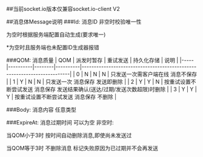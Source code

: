 ##当前socket.io版本仅兼容socket.io-client V2

##消息体Message说明
###Id: 消息ID
非空时校验唯一性

为空时根据服务端配置自动生成(要求唯一)

*为空时且服务端也未配置ID生成器报错

###QOM: 消息质量
| QOM | 派发时暂存 | 重试发送 | 持久化存储 |                                      说明                               |
|-----|----------|--------|----------|-------------------------------------------------------------------------|
| 0   |     N    |    N   |    N     |  只发送一次需客户端在线       消息不保存                                      |
| 1   |     Y    |    N   |    N     |  只发送一次                 消息保存 发送即删除                              |
| 2   |     Y    |    Y   |    N     |  按重试设置不断尝试发送       消息保存 发送结果确认(送达/过期/发送次数超限)时删除    |
| 3   |     Y    |    Y   |    Y     |  按重试设置不断尝试发送       消息保存 不删除                                  |

###Body: 消息内容 任意类型

###ExpireAt: 消息过期时间 可以为空
非空时:

当QOM小于3时 按时间自动删除消息,即使尚未发送过

当QOM等于3时 不删除消息 标记失败原因为已过期并不会再发送